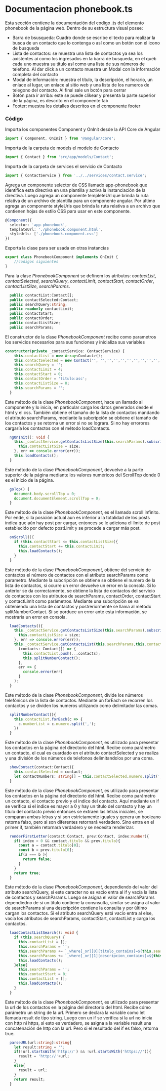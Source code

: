 # Documentacion phonebook.ts

Esta sección contiene la documentación del codigo .ts del elemento phonebook de la página web. Dentro de su estructura visual posee: 
* Barra de bsusqueda: Cuadro donde se escribe el texto para realizar la busca de un contacto que lo contenga o así como un botón con el icono de busqueda
* Lista de contactos: se muestra una lista de contactos ya sea los axistentes aí como los ingresados en la barra de busqueda, en el queb cada uno muestra su titulo así como una  lista de sus números de telefono. Al dar click a un contacto muestra un Modal con la información completa del contacto
* Modal de información: muestra el título, la descripción, el horario, un enlace al lugar, un enlace al sitio web y una lista de los numeros de telegono del contacto. Al final sale un botón para cerrar
* Botón para ir arriba: este se puede clikear y presenta la parte superior de la página, es descrito en el componente fab
* Footer:  muestra los detalles descritos en el componente footer

### Código

Importa los componentes Component y OnInit desde la API Core de Angular

``` ts
import { Component, OnInit } from '@angular/core';
```
Importa de la carpeta de models el modelo de Contacto
``` ts
import { Contact } from 'src/app/models/Contact';
```
Importa de la carpeta de services el servicio de Contacto
``` ts
import { ContactService } from '../../services/contact.service';
```
Agrega un componente selector de CSS llamado app-phonebook que identifica esta directiva en una plantilla y activa la instanciación de la directiva. 
Luego agrega un componente templeteUrl que brinda la ruta relativa de un archivo de plantilla para un componente angular. Por último agrega un componente styleUrls que brinda la ruta relativa a un archivo que contienen hojas de estilo CSS para usar en este componente.
``` ts
@Component({
  selector: 'app-phonebook',
  templateUrl: './phonebook.component.html',
  styleUrls: ['./phonebook.component.css']
})
```

Exporta la clase para ser usada en otras instancias
``` ts
export class PhonebookComponent implements OnInit {
    //codigos siguientes
}
```

Para la clase *PhonebookComponent* se definem los atributos: *contactList*, *contactSelected*, *searchQuery*, *contactLimit*, *contactStart*, *contactOrder*, *contactListSize*, *searchParams*.
``` ts
  public contactList:Contact[];
  public contactSelected:Contact;
  public searchQuery:string;
  public readonly contactLimit;
  public contactStart;
  public contactOrder;
  public contactListSize;
  public searchParams;
```

El constructor de la clase *PhonebookComponent* recibe como parametros los servicios necesarios para sus funciones y inicializa sus variables
``` ts
constructor(private _contactService: ContactService) {
    this.contactList = new Array<Contact>();
    this.contactSelected = new Contact('', '','','','','','','','','','','');
    this.searchQuery = '';
    this.contactLimit = 4;
    this.contactStart = 0;
    this.contactOrder = 'titulo:asc';
    this.contactListSize = 0;
    this.searchParams = '';
  }
```

 Este método de la clase *PhonebookComponent*, hace un llamado al componente y lo inicia, en particular carga los datos generados desde el html y el css. También obtiene el tamaño de la lista de contactos mandando el atributo searchParams, mediante la subcripción  se obtiene el tamaño de los contactos y se retorna un error si no se lograra. Si no hay errorores cargaría los contactos con el método loadContacts.
``` ts
  ngOnInit(): void {
    this._contactService.getContactsListSize(this.searchParams).subscribe(size => {
      this.contactListSize = size;
    }, err => console.error(err));
    this.loadContacts();
  }
```

Este método de la clase *PhonebookComponent*, devuelve a la parte superior de la página mediante los valores numéricos del ScrollTop donde 0 es el inicio de la página.
``` ts
  goTop() {
    document.body.scrollTop = 0;
    document.documentElement.scrollTop = 0;
  }
```

Este método de la clase *PhonebookComponent*, es el llamado scroll infinito. Por ende, si la posición actual aun es inferior a la totalidad de los posts indica que aún hay post por cargar, entonces se le adiciona el límite de post establecido por defecto postLimit y se procede a cargar más post.
``` ts 
  onScroll(){
    if (this.contactStart <= this.contactListSize){
      this.contactStart += this.contactLimit;
      this.loadContacts();
    }
  }
```

Este método de la clase *PhonebookComponent*, obtiene del servicio de contactos el número de contactos con el atributo searchParams como parametro. Mediante la subcripción se obtiene se obtiene el numero de la lista de contactos, si ocurre un error devuelve un error en la consola. Si lo anterior se da correctamente, se obtiene la lista de contactos del servicio de contactos con los atributos de searchParams, contactOrder, contactStart y contactLimit como parámetros. Mediante una subcripción se va obteniendo una lista de contactos y postreriormente se llama al metódo splitNumberContact. Si se porduce un error ante esta información, se mostraría un error en consola.
``` ts
  loadContacts(){
    this._contactService.getContactsListSize(this.searchParams).subscribe(size => {
      this.contactListSize = size;
    }, err => console.error(err));
    this._contactService.getContactsList(this.searchParams,this.contactOrder, this.contactStart, this.contactLimit).subscribe(
      (contacts: Contact[]) => {
        this.contactList.push(...contacts);
        this.splitNumberContact();
      },
      err => {
        console.error(err)
      }
    );
  }
```

Este método de la clase *PhonebookComponent*, divide los números telefónicos de la lista de contactos. Mediante un forEach se recorren los contactos y se dividen los numeros utilizando como delimitador las comas.
``` ts
  splitNumberContact(){
    this.contactList.forEach(c => {
      c.numberList = c.numero.split(',');
    })
  }
```

Este método de la clase *PhonebookComponent*, es utilizado para presentar los contactos en la página del directorio del html. Recibe como parámetro un contacto, el cual es cuardado en el atributo contactSelected y se realiza y una división de los números de telefonos delimitandolos por una coma.
``` ts
  showContact(contact:Contact){
    this.contactSelected = contact;
    let contactNumbers: string[] = this.contactSelected.numero.split(',');
  }
```

Este método de la clase *PhonebookComponent*, es utilizado para presentar los contactos en la página del directorio del html. Recibe como parámetro un contacto, el contacto previo y el indice del contacto. Aquí mediante un if se verifica si el indice es mayor a 0 y hay un titulo del contacto y hay un titulo del contacto previo entonces se extraen las letras iniciales, se comparan ambas letras y si son estrictamente iguales y genera un booleano retorna falso, pero si son diferentes retornará verdadero. Sino entra en el primer if, también retornará verdadero y se necesita renderizar. 
``` ts
  renderFirstLetter(contact:Contact, prev:Contact, index:number){
    if( index > 0 && contact.titulo && prev.titulo){
      const a = contact.titulo[0];
      const b = prev.titulo[0];
      if(a === b ){
        return false;
      }
    }
    return true;
  }
```

Este método de la clase *PhonebookComponent*, dependiendo del valor del atributo searchQuery, si este caracter no es vacio entra al if y vacía la lista de contactos y searchParams. Luego se asigna el valor de searchParams dependiedno de si un titulo contiene la consnsulta, similar se asigna al valor de searchParams si una descripción contiene la consulta y por último cargan los contactos. Si el atributo searchQuery está vacío entra al else, vacía los atributos de  searchParams, contactStart, contactList y carga los contactos. 
``` ts
  loadContactListSearch(): void {
    if (this.searchQuery) {
      this.contactList = [];
      this.searchParams = '';
      this.searchParams += `_where[_or][0][titulo_contains]=${this.searchQuery}&`;
      this.searchParams += `_where[_or][1][descripcion_contains]=${this.searchQuery}`;
      this.loadContacts();
    }else{
      this.searchParams = '';
      this.contactStart = 0;
      this.contactList = [];
      this.loadContacts();
    }
  }
```

Este método de la clase *PhonebookComponent*, es utilizado para presentar la url de los contactos en la página del directorio del html. Recibe cómo parámetro  un string de la url. Primero se declara la variable como let llamada result de tipo string. Luego con un if se verifica si la url no inicia con http ni https, si esto es verdadero, se asigna a la variable result una concatenación de http con la url. Pero si el resultado del if es falso, retorna true. 
``` ts
  parseURL(url:string):string{
    let result:string = '';
    if(!url.startsWith('http://') && !url.startsWith('https://')){
      result = 'http://'+url;
    }
    else{
      result = url;
    }
    return result;
  }
```
